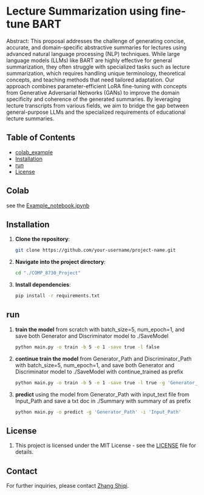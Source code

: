 # Lecture Summarization using fine-tune BART
Abstract:
This proposal addresses the challenge of generating concise, accurate, and domain-specific abstractive summaries for lectures using advanced natural language processing (NLP) techniques. While large language models (LLMs) like BART are highly effective for general summarization, they often struggle with specialized tasks such as lecture summarization, which requires handling unique terminology, theoretical concepts, and teaching methods that need tailored adaptation. Our approach combines parameter-efficient LoRA fine-tuning with concepts from Generative Adversarial Networks (GANs) to improve the domain specificity and coherence of the generated summaries. By leveraging lecture transcripts from various fields, we aim to bridge the gap between general-purpose LLMs and the specialized requirements of educational lecture summaries.
## Table of Contents
- [colab_example](#colab)
- [Installation](#installation)
- [run](#run)
- [License](#license)

## Colab
see the [Example_notebook.ipynb](Example_notebook.ipynb)
## Installation
1. **Clone the repository**:
    ```bash
    git clone https://github.com/your-username/project-name.git
    ```
2. **Navigate into the project directory**:
    ```bash
    cd "./COMP_8730_Project"
    ```
3. **Install dependencies**:
    ```bash
    pip install -r requirements.txt
    ```
   
## run
1. **train the model** from scratch with batch_size=5, num_epoch=1, and save both Generator and Discriminator model to ./SaveModel
    ```bash
    python main.py -o train -b 5 -e 1 -save true -l false
    ```
2. **continue train the model** from Generator_Path and Discriminator_Path with batch_size=5, num_epoch=1, and save both Generator and Discriminator model to ./SaveModel with continue_trained as prefix
    ```bash
    python main.py -o train -b 5 -e 1 -save true -l true -g 'Generator_Path' -d 'Discriminator_Path'
    ```
3. **predict** using the model from Generator_Path with input_text file from Input_Path and save a txt doc in ./Summary with summary of as prefix
    ```bash
    python main.py -o predict -g 'Generator_Path' -i 'Input_Path'
    ```
## License
1. This project is licensed under the MIT License - see the [LICENSE](LICENSE) file for details.

## Contact
For further inquiries, please contact [Zhang Shiqi](ZHANG3T3@uwindsor.ca).
